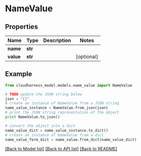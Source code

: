 # NameValue



## Properties

Name | Type | Description | Notes
------------ | ------------- | ------------- | -------------
**name** | **str** |  | 
**value** | **str** |  | [optional] 

## Example

```python
from cloudharness_model.models.name_value import NameValue

# TODO update the JSON string below
json = "{}"
# create an instance of NameValue from a JSON string
name_value_instance = NameValue.from_json(json)
# print the JSON string representation of the object
print NameValue.to_json()

# convert the object into a dict
name_value_dict = name_value_instance.to_dict()
# create an instance of NameValue from a dict
name_value_form_dict = name_value.from_dict(name_value_dict)
```
[[Back to Model list]](../README.md#documentation-for-models) [[Back to API list]](../README.md#documentation-for-api-endpoints) [[Back to README]](../README.md)


